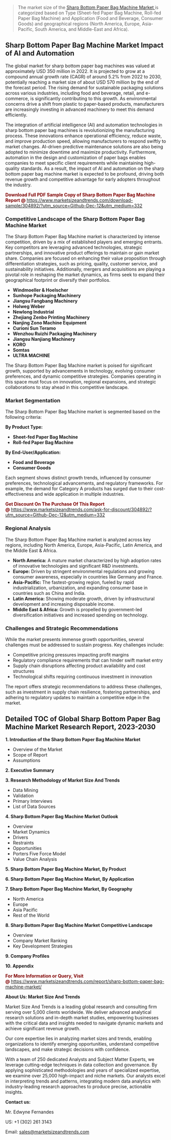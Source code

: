 <blockquote><p>The market size of the <a href="https://www.marketsizeandtrends.com/download-sample/304892/?utm_source=Github-Dec-12&amp;utm_medium=332" target="_blank">Sharp Bottom Paper Bag Machine Market </a>is categorized based on Type (Sheet-fed Paper Bag Machine, Roll-fed Paper Bag Machine) and Application (Food and Beverage, Consumer Goods) and geographical regions (North America, Europe, Asia-Pacific, South America, and Middle-East and Africa).</p></blockquote><p><h2>Sharp Bottom Paper Bag Machine Market Impact of AI and Automation</h2><p>The global market for sharp bottom paper bag machines was valued at approximately USD 350 million in 2022. It is projected to grow at a compound annual growth rate (CAGR) of around 5.2% from 2022 to 2030, potentially reaching a market size of about USD 570 million by the end of the forecast period. The rising demand for sustainable packaging solutions across various industries, including food and beverage, retail, and e-commerce, is significantly contributing to this growth. As environmental concerns drive a shift from plastic to paper-based products, manufacturers are increasingly investing in advanced machinery to meet this demand efficiently.</p><p>The integration of artificial intelligence (AI) and automation technologies in sharp bottom paper bag machines is revolutionizing the manufacturing process. These innovations enhance operational efficiency, reduce waste, and improve production speed, allowing manufacturers to respond swiftly to market changes. AI-driven predictive maintenance solutions are also being adopted to minimize downtime and maximize productivity. Furthermore, automation in the design and customization of paper bags enables companies to meet specific client requirements while maintaining high-quality standards. As a result, the impact of AI and automation on the sharp bottom paper bag machine market is expected to be profound, driving both revenue growth and competitive advantage for early adopters throughout the industry.</p></p><p><strong><span style="color: #800000;">Download Full PDF Sample Copy of Sharp Bottom Paper Bag Machine Report @</span>&nbsp;</strong><a href="https://www.marketsizeandtrends.com/download-sample/304892/?utm_source=Github-Dec-12&amp;utm_medium=332">https://www.marketsizeandtrends.com/download-sample/304892/?utm_source=Github-Dec-12&amp;utm_medium=332</a></p><h3>Competitive Landscape of the Sharp Bottom Paper Bag Machine Market</h3><p>The Sharp Bottom Paper Bag Machine market is characterized by intense competition, driven by a mix of established players and emerging entrants. Key competitors are leveraging advanced technologies, strategic partnerships, and innovative product offerings to maintain or gain market share. Companies are focused on enhancing their value proposition through differentiation strategies, such as pricing, quality, customer service, and sustainability initiatives. Additionally, mergers and acquisitions are playing a pivotal role in reshaping the market dynamics, as firms seek to expand their geographical footprint or diversify their portfolios.</p><p><strong><p><ul><li>Windmoeller & Hoelscher </li><li> Sunhope Packaging Machinery </li><li> Jiangsu Fangbang Machinery </li><li> Holweg Weber </li><li> Newlong Industrial </li><li> Zhejiang Zenbo Printing Machinery </li><li> Nanjing Zono Machine Equipment </li><li> Curioni Sun Teramo </li><li> Wenzhou Ruizhi Packaging Machinery </li><li> Jiangsu Nanjiang Machinery </li><li> KORO </li><li> Somtas </li><li> ULTRA MACHINE</p></li></ul></p></strong></p><p>The Sharp Bottom Paper Bag Machine market is poised for significant growth, supported by advancements in technology, evolving consumer preferences, and dynamic competitive strategies. Companies operating in this space must focus on innovation, regional expansions, and strategic collaborations to stay ahead in this competitive landscape.</p><h3>Market Segmentation</h3><p>The Sharp Bottom Paper Bag Machine market is segmented based on the following criteria:</p><p><strong>By Product Type:</strong></p><p><strong><p><ul><li>Sheet-fed Paper Bag Machine </li><li> Roll-fed Paper Bag Machine</p></li></ul></p></strong></p><p><strong>By End-User/Application:</strong></p><p><strong><p><ul><li>Food and Beverage </li><li> Consumer Goods</p></li></ul></p></strong></p><p>Each segment shows distinct growth trends, influenced by consumer preferences, technological advancements, and regulatory frameworks. For example, the demand for Category A products has surged due to their cost-effectiveness and wide application in multiple industries.</p><p><strong><span style="color: #800000;">Get Discount On The Purchase Of This Report @&nbsp;</span></strong><a href="https://www.marketsizeandtrends.com/ask-for-discount/304892/?utm_source=Github-Dec-12&amp;utm_medium=332">https://www.marketsizeandtrends.com/ask-for-discount/304892/?utm_source=Github-Dec-12&amp;utm_medium=332</a></p><h3>Regional Analysis</h3><p>The Sharp Bottom Paper Bag Machine market is analyzed across key regions, including North America, Europe, Asia-Pacific, Latin America, and the Middle East &amp; Africa.</p><ul><li><strong>North America:</strong> A mature market characterized by high adoption rates of innovative technologies and significant R&amp;D investments.</li><li><strong>Europe:</strong> Driven by stringent environmental regulations and growing consumer awareness, especially in countries like Germany and France.</li><li><strong>Asia-Pacific:</strong> The fastest-growing region, fueled by rapid industrialization, urbanization, and expanding consumer base in countries such as China and India.</li><li><strong>Latin America:</strong> Showing moderate growth, driven by infrastructural development and increasing disposable income.</li><li><strong>Middle East &amp; Africa:</strong> Growth is propelled by government-led diversification initiatives and increased spending on technology.</li></ul><h3>Challenges and Strategic Recommendations</h3><p>While the market presents immense growth opportunities, several challenges must be addressed to sustain progress. Key challenges include:</p><ul><li>Competitive pricing pressures impacting profit margins</li><li>Regulatory compliance requirements that can hinder swift market entry</li><li>Supply chain disruptions affecting product availability and cost structures</li><li>Technological shifts requiring continuous investment in innovation</li></ul><p>The report offers strategic recommendations to address these challenges, such as investment in supply chain resilience, fostering partnerships, and adhering to regulatory updates to maintain a competitive edge in the market.</p><h2>Detailed TOC of Global Sharp Bottom Paper Bag Machine Market Research Report, 2023-2030</h2><p><strong>1. Introduction of the Sharp Bottom Paper Bag Machine Market</strong></p><ul><li>Overview of the Market</li><li>Scope of Report</li><li>Assumptions&nbsp;</li></ul><p><strong>2. Executive Summary</strong></p><p><strong>3. Research Methodology of <strong>Market Size And Trends</strong></strong></p><ul><li>Data Mining</li><li>Validation</li><li>Primary Interviews</li><li>List of Data Sources&nbsp;</li></ul><p><strong>4. Sharp Bottom Paper Bag Machine Market Outlook</strong></p><ul><li>Overview</li><li>Market Dynamics</li><li>Drivers</li><li>Restraints</li><li>Opportunities</li><li>Porters Five Force Model</li><li>Value Chain Analysis&nbsp;</li></ul><p><strong>5. Sharp Bottom Paper Bag Machine Market, By Product</strong></p><p><strong>6. Sharp Bottom Paper Bag Machine Market, By Application</strong></p><p><strong>7. Sharp Bottom Paper Bag Machine Market, By Geography</strong></p><ul><li>North America</li><li>Europe</li><li>Asia Pacific</li><li>Rest of the World&nbsp;</li></ul><p><strong>8. Sharp Bottom Paper Bag Machine Market Competitive Landscape</strong></p><ul><li>Overview</li><li>Company Market Ranking</li><li>Key Development Strategies&nbsp;</li></ul><p><strong>9. Company Profiles</strong></p><p><strong>10. Appendix</strong></p><p><strong><span style="color: #800000;">For More Information or Query, Visit @&nbsp;</span></strong><a href="https://www.marketsizeandtrends.com/report/sharp-bottom-paper-bag-machine-market/">https://www.marketsizeandtrends.com/report/sharp-bottom-paper-bag-machine-market/</a></p><p></p><p><strong>About Us:&nbsp;Market Size And Trends</strong></p><p>Market Size And Trends&nbsp;is a leading global research and consulting firm serving over 5,000 clients worldwide. We deliver advanced analytical research solutions and in-depth market studies, empowering businesses with the critical data and insights needed to navigate dynamic markets and achieve significant revenue growth.</p><p>Our core expertise lies in analyzing market sizes and trends, enabling organizations to identify emerging opportunities, understand competitive landscapes, and make strategic decisions with confidence.</p><p>With a team of 250 dedicated Analysts and Subject Matter Experts, we leverage cutting-edge techniques in data collection and governance. By applying sophisticated methodologies and years of specialized expertise, we examine over 25,000 high-impact and niche markets. Our analysts excel in interpreting trends and patterns, integrating modern data analytics with industry-leading research approaches to produce precise, actionable insights.</p><p><strong>Contact us:</strong></p><p>Mr. Edwyne Fernandes</p><p>US: +1 (302) 261 3143</p><p>Email: <a href="mailto:sales@marketsizeandtrends.com">sales@marketsizeandtrends.com</a>&nbsp;</p>
